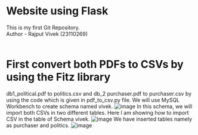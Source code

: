 # Website using Flask 
This is my first Git Repository.
<br>
Author - Rajput Vivek (23110269)
<br>
<br>
# First convert both PDFs to CSVs by using the Fitz library

db1_political.pdf to politics.csv and db_2 purchaser.pdf to purchaser.csv by using the code which is given in pdf_to_csv.py file.
We will use MySQL Workbench to create schema named vivek.
![image](https://github.com/Rajput-Vivek-16/Website/assets/167712861/cc32652b-9875-44c6-9970-598cec815282)
In this schema, we will import both CSVs in two different tables. Here I am showing how to import CSV in the table of Schema vivek.
![image](https://github.com/Rajput-Vivek-16/Website/assets/167712861/fc9a6e66-000f-4764-b512-df42a917ad06)
We have inserted tables namely as purchaser and politics.
![image](https://github.com/Rajput-Vivek-16/Website/assets/167712861/befcc526-e985-4b85-b766-3b1e041501f2)
